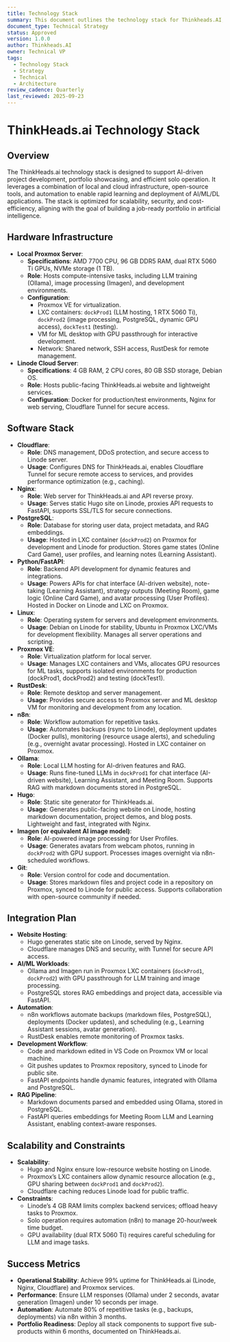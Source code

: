 ```yaml
---
title: Technology Stack
summary: This document outlines the technology stack for Thinkheads.AI, including hardware infrastructure, software stack, integration plan, and scalability considerations.
document_type: Technical Strategy
status: Approved
version: 1.0.0
author: Thinkheads.AI
owner: Technical VP
tags:
  - Technology Stack
  - Strategy
  - Technical
  - Architecture
review_cadence: Quarterly
last_reviewed: 2025-09-23
---
```

# ThinkHeads.ai Technology Stack

## Overview
The ThinkHeads.ai technology stack is designed to support AI-driven project development, portfolio showcasing, and efficient solo operation. It leverages a combination of local and cloud infrastructure, open-source tools, and automation to enable rapid learning and deployment of AI/ML/DL applications. The stack is optimized for scalability, security, and cost-efficiency, aligning with the goal of building a job-ready portfolio in artificial intelligence.

## Hardware Infrastructure
- **Local Proxmox Server**:
  - **Specifications**: AMD 7700 CPU, 96 GB DDR5 RAM, dual RTX 5060 Ti GPUs, NVMe storage (1 TB).
  - **Role**: Hosts compute-intensive tasks, including LLM training (Ollama), image processing (Imagen), and development environments.
  - **Configuration**:
    - Proxmox VE for virtualization.
    - LXC containers: `dockProd1` (LLM hosting, 1 RTX 5060 Ti), `dockProd2` (image processing, PostgreSQL, dynamic GPU access), `dockTest1` (testing).
    - VM for ML desktop with GPU passthrough for interactive development.
    - Network: Shared network, SSH access, RustDesk for remote management.
- **Linode Cloud Server**:
  - **Specifications**: 4 GB RAM, 2 CPU cores, 80 GB SSD storage, Debian OS.
  - **Role**: Hosts public-facing ThinkHeads.ai website and lightweight services.
  - **Configuration**: Docker for production/test environments, Nginx for web serving, Cloudflare Tunnel for secure access.

## Software Stack
- **Cloudflare**:
  - **Role**: DNS management, DDoS protection, and secure access to Linode server.
  - **Usage**: Configures DNS for ThinkHeads.ai, enables Cloudflare Tunnel for secure remote access to services, and provides performance optimization (e.g., caching).
- **Nginx**:
  - **Role**: Web server for ThinkHeads.ai and API reverse proxy.
  - **Usage**: Serves static Hugo site on Linode, proxies API requests to FastAPI, supports SSL/TLS for secure connections.
- **PostgreSQL**:
  - **Role**: Database for storing user data, project metadata, and RAG embeddings.
  - **Usage**: Hosted in LXC container (`dockProd2`) on Proxmox for development and Linode for production. Stores game states (Online Card Game), user profiles, and learning notes (Learning Assistant).
- **Python/FastAPI**:
  - **Role**: Backend API development for dynamic features and integrations.
  - **Usage**: Powers APIs for chat interface (AI-driven website), note-taking (Learning Assistant), strategy outputs (Meeting Room), game logic (Online Card Game), and avatar processing (User Profiles). Hosted in Docker on Linode and LXC on Proxmox.
- **Linux**:
  - **Role**: Operating system for servers and development environments.
  - **Usage**: Debian on Linode for stability, Ubuntu in Proxmox LXC/VMs for development flexibility. Manages all server operations and scripting.
- **Proxmox VE**:
  - **Role**: Virtualization platform for local server.
  - **Usage**: Manages LXC containers and VMs, allocates GPU resources for ML tasks, supports isolated environments for production (dockProd1, dockProd2) and testing (dockTest1).
- **RustDesk**:
  - **Role**: Remote desktop and server management.
  - **Usage**: Provides secure access to Proxmox server and ML desktop VM for monitoring and development from any location.
- **n8n**:
  - **Role**: Workflow automation for repetitive tasks.
  - **Usage**: Automates backups (rsync to Linode), deployment updates (Docker pulls), monitoring (resource usage alerts), and scheduling (e.g., overnight avatar processing). Hosted in LXC container on Proxmox.
- **Ollama**:
  - **Role**: Local LLM hosting for AI-driven features and RAG.
  - **Usage**: Runs fine-tuned LLMs in `dockProd1` for chat interface (AI-driven website), Learning Assistant, and Meeting Room. Supports RAG with markdown documents stored in PostgreSQL.
- **Hugo**:
  - **Role**: Static site generator for ThinkHeads.ai.
  - **Usage**: Generates public-facing website on Linode, hosting markdown documentation, project demos, and blog posts. Lightweight and fast, integrated with Nginx.
- **Imagen (or equivalent AI image model)**:
  - **Role**: AI-powered image processing for User Profiles.
  - **Usage**: Generates avatars from webcam photos, running in `dockProd2` with GPU support. Processes images overnight via n8n-scheduled workflows.
- **Git**:
  - **Role**: Version control for code and documentation.
  - **Usage**: Stores markdown files and project code in a repository on Proxmox, synced to Linode for public access. Supports collaboration with open-source community if needed.

## Integration Plan
- **Website Hosting**:
  - Hugo generates static site on Linode, served by Nginx.
  - Cloudflare manages DNS and security, with Tunnel for secure API access.
- **AI/ML Workloads**:
  - Ollama and Imagen run in Proxmox LXC containers (`dockProd1`, `dockProd2`) with GPU passthrough for LLM training and image processing.
  - PostgreSQL stores RAG embeddings and project data, accessible via FastAPI.
- **Automation**:
  - n8n workflows automate backups (markdown files, PostgreSQL), deployments (Docker updates), and scheduling (e.g., Learning Assistant sessions, avatar generation).
  - RustDesk enables remote monitoring of Proxmox tasks.
- **Development Workflow**:
  - Code and markdown edited in VS Code on Proxmox VM or local machine.
  - Git pushes updates to Proxmox repository, synced to Linode for public site.
  - FastAPI endpoints handle dynamic features, integrated with Ollama and PostgreSQL.
- **RAG Pipeline**:
  - Markdown documents parsed and embedded using Ollama, stored in PostgreSQL.
  - FastAPI queries embeddings for Meeting Room LLM and Learning Assistant, enabling context-aware responses.

## Scalability and Constraints
- **Scalability**:
  - Hugo and Nginx ensure low-resource website hosting on Linode.
  - Proxmox’s LXC containers allow dynamic resource allocation (e.g., GPU sharing between `dockProd1` and `dockProd2`).
  - Cloudflare caching reduces Linode load for public traffic.
- **Constraints**:
  - Linode’s 4 GB RAM limits complex backend services; offload heavy tasks to Proxmox.
  - Solo operation requires automation (n8n) to manage 20-hour/week time budget.
  - GPU availability (dual RTX 5060 Ti) requires careful scheduling for LLM and image tasks.

## Success Metrics
- **Operational Stability**: Achieve 99% uptime for ThinkHeads.ai (Linode, Nginx, Cloudflare) and Proxmox services.
- **Performance**: Ensure LLM responses (Ollama) under 2 seconds, avatar generation (Imagen) under 10 seconds per image.
- **Automation**: Automate 80% of repetitive tasks (e.g., backups, deployments) via n8n within 3 months.
- **Portfolio Readiness**: Deploy all stack components to support five sub-products within 6 months, documented on ThinkHeads.ai.
